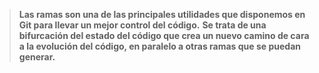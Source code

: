 > **Las ramas son una de las principales utilidades que disponemos en Git para llevar un mejor control del código.** 
>**Se trata de una bifurcación del estado del código que crea un nuevo camino de cara a la evolución del código, en paralelo a otras ramas que se puedan generar.**

